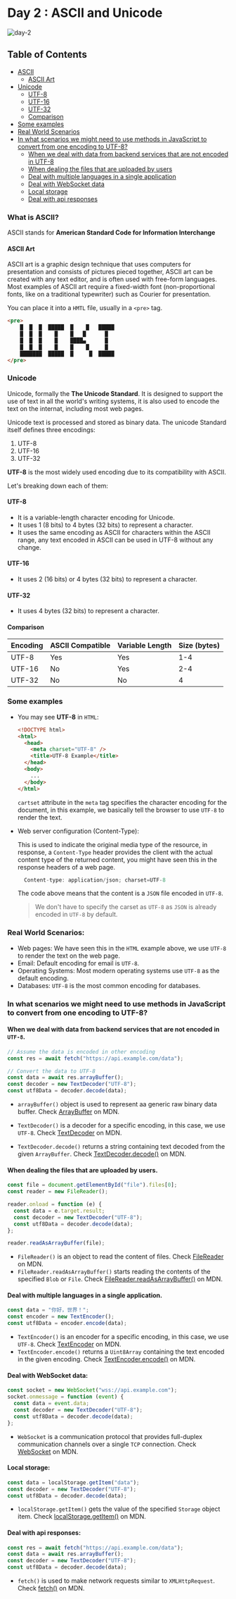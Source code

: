 # Day 2 : ASCII and Unicode

![day-2](./Day-2.png)

## Table of Contents

- [ASCII](#what-is-ascii)
  - [ASCII Art](#ascii-art)
- [Unicode](#unicode)
  - [UTF-8](#utf-8)
  - [UTF-16](#utf-16)
  - [UTF-32](#utf-32)
  - [Comparison](#comparison)
- [Some examples](#some-practical-examples)
- [Real World Scenarios](#real-world-scenarios)
- [In what scenarios we might need to use methods in JavaScript to convert from one encoding to UTF-8?](#in-what-scenarios-we-might-need-to-use-methods-in-javascript-to-convert-from-one-encoding-to-utf-8)
  - [When we deal with data from backend services that are not encoded in UTF-8](#when-we-deal-with-data-from-backend-services-that-are-not-encoded-in-utf-8)
  - [When dealing the files that are uploaded by users](#when-dealing-the-files-that-are-uploaded-by-users)
  - [Deal with multiple languages in a single application](#deal-with-multiple-languages-in-a-single-application)
  - [Deal with WebSocket data](#deal-with-websocket-data)
  - [Local storage](#local-storage)
  - [Deal with api responses](#deal-with-api-responses)

### What is ASCII?

ASCII stands for **American Standard Code for Information Interchange**

#### ASCII Art

ASCII art is a graphic design technique that uses computers for presentation and consists of pictures pieced together, ASCII art can be created with any text editor, and is often used with free-form languages. Most examples of ASCII art require a fixed-width font (non-proportional fonts, like on a traditional typewriter) such as Courier for presentation.

You can place it into a `HMTL` file, usually in a `<pre>` tag.

```html
<pre>
    █  █  █  █████  █    █   █████
    █  █  █    █    █   █      █ 
    █  █  █    █    ████▄      █
    █  █  █    █    █    █     █
    ███████  █████  █     █  █████
</pre>
```

### Unicode

Unicode, formally the **The Unicode Standard**. It is designed to support the use of text in all the world's writing systems, it is also used to encode the text on the internat, including most web pages.

Unicode text is processed and stored as binary data. The unicode Standard itself defines three encodings:

1. UTF-8
2. UTF-16
3. UTF-32

**UTF-8** is the most widely used encoding due to its compatibility with ASCII.

Let's breaking down each of them:

#### UTF-8

- It is a variable-length character encoding for Unicode.
- It uses 1 (8 bits) to 4 bytes (32 bits) to represent a character.
- It uses the same encoding as ASCII for characters within the ASCII range, any text encoded in ASCII can be used in UTF-8 without any change.

#### UTF-16

- It uses 2 (16 bits) or 4 bytes (32 bits) to represent a character.

#### UTF-32

- It uses 4 bytes (32 bits) to represent a character.

#### Comparison

| Encoding | ASCII Compatible | Variable Length | Size (bytes) |
| -------- | ---------------- | --------------- | ------------ |
| UTF-8    | Yes              | Yes             | 1-4          |
| UTF-16   | No               | Yes             | 2-4          |
| UTF-32   | No               | No              | 4            |

### Some examples

- You may see **UTF-8** in `HTML`:

  ```html
  <!DOCTYPE html>
  <html>
    <head>
      <meta charset="UTF-8" />
      <title>UTF-8 Example</title>
    </head>
    <body>
      ...
    </body>
  </html>
  ```

  `cartset` attribute in the `meta` tag specifies the character encoding for the document, in this example, we basically tell the browser to use `UTF-8` to render the text.

- Web server configuration (Content-Type):

  This is used to indicate the original media type of the resource, in response, a `Content-Type` header provides the client with the actual content type of the returned content, you might have seen this in the response headers of a web page.

  ```javascript
    Content-type: application/json; charset=UTF-8
  ```

  The code above means that the content is a `JSON` file encoded in `UTF-8`.

  > We don't have to specify the carset as `UTF-8` as `JSON` is already encoded in `UTF-8` by default.

### Real World Scenarios:

- Web pages: We have seen this in the `HTML` example above, we use `UTF-8` to render the text on the web page.
- Email: Default encoding for email is `UTF-8`.
- Operating Systems: Most modern operating systems use `UTF-8` as the default encoding.
- Databases: `UTF-8` is the most common encoding for databases.

### In what scenarios we might need to use methods in JavaScript to convert from one encoding to UTF-8?

#### When we deal with data from backend services that are not encoded in `UTF-8`.

```javascript
// Assume the data is encoded in other encoding
const res = await fetch("https://api.example.com/data");

// Convert the data to UTF-8
const data = await res.arrayBuffer();
const decoder = new TextDecoder("UTF-8");
const utf8Data = decoder.decode(data);
```

- `arrayBuffer()` object is used to represent aa generic raw binary data buffer. Check [ArrayBuffer]("https://developer.mozilla.org/en-US/docs/Web/JavaScript/Reference/Global_Objects/ArrayBuffer") on MDN.

- `TextDecoder()` is a decoder for a specific encoding, in this case, we use `UTF-8`. Check [TextDecoder]("https://developer.mozilla.org/en-US/docs/Web/API/TextDecoder") on MDN.
- `TextDecoder.decode()` returns a string containing text decoded from the given `ArrayBuffer`. Check [TextDecoder.decode()](https://developer.mozilla.org/en-US/docs/Web/API/TextDecoder/decode) on MDN.

#### When dealing the files that are uploaded by users.

```javascript
const file = document.getElementById("file").files[0];
const reader = new FileReader();

reader.onload = function (e) {
  const data = e.target.result;
  const decoder = new TextDecoder("UTF-8");
  const utf8Data = decoder.decode(data);
};

reader.readAsArrayBuffer(file);
```

- `FileReader()` is an object to read the content of files. Check [FileReader]("https://developer.mozilla.org/en-US/docs/Web/API/FileReader") on MDN.
- `FileReader.readAsArrayBuffer()` starts reading the contents of the specified `Blob` or `File`. Check [FileReader.readAsArrayBuffer()](https://developer.mozilla.org/en-US/docs/Web/API/FileReader/readAsArrayBuffer) on MDN.

#### Deal with multiple languages in a single application.

```javascript
const data = "你好，世界！";
const encoder = new TextEncoder();
const utf8Data = encoder.encode(data);
```

- `TextEncoder()` is an encoder for a specific encoding, in this case, we use `UTF-8`. Check [TextEncoder](https://developer.mozilla.org/en-US/docs/Web/API/TextEncoder) on MDN.
- `TextEncoder.encode()` returns a `Uint8Array` containing the text encoded in the given encoding. Check [TextEncoder.encode()](https://developer.mozilla.org/en-US/docs/Web/API/TextEncoder/encode) on MDN.

#### Deal with WebSocket data:

```javascript
const socket = new WebSocket("wss://api.example.com");
socket.onmessage = function (event) {
  const data = event.data;
  const decoder = new TextDecoder("UTF-8");
  const utf8Data = decoder.decode(data);
};
```

- `WebSocket` is a communication protocol that provides full-duplex communication channels over a single `TCP` connection. Check [WebSocket](https://developer.mozilla.org/en-US/docs/Web/API/WebSocket) on MDN.

#### Local storage:

```javascript
const data = localStorage.getItem("data");
const decoder = new TextDecoder("UTF-8");
const utf8Data = decoder.decode(data);
```

- `localStorage.getItem()` gets the value of the specified `Storage` object item. Check [localStorage.getItem()](https://developer.mozilla.org/en-US/docs/Web/API/Storage/getItem) on MDN.

#### Deal with api responses:

```javascript
const res = await fetch("https://api.example.com/data");
const data = await res.arrayBuffer();
const decoder = new TextDecoder("UTF-8");
const utf8Data = decoder.decode(data);
```

- `fetch()` is used to make network requests similar to `XMLHttpRequest`. Check [fetch()](https://developer.mozilla.org/en-US/docs/Web/API/Fetch_API) on MDN.
